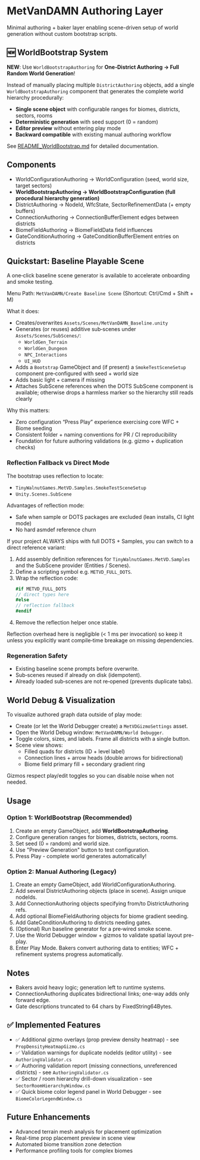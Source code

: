 # MetVanDAMN Authoring Layer

Minimal authoring + baker layer enabling scene-driven setup of world generation without custom bootstrap scripts.

## 🆕 WorldBootstrap System

**NEW**: Use `WorldBootstrapAuthoring` for **One‑District Authoring → Full Random World Generation**!

Instead of manually placing multiple `DistrictAuthoring` objects, add a single `WorldBootstrapAuthoring` component that generates the complete world hierarchy procedurally:

- **Single scene object** with configurable ranges for biomes, districts, sectors, rooms  
- **Deterministic generation** with seed support (0 = random)
- **Editor preview** without entering play mode
- **Backward compatible** with existing manual authoring workflow

See [README_WorldBootstrap.md](README_WorldBootstrap.md) for detailed documentation.

## Components

- WorldConfigurationAuthoring -> WorldConfiguration (seed, world size, target sectors)
- **WorldBootstrapAuthoring -> WorldBootstrapConfiguration (full procedural hierarchy generation)**
- DistrictAuthoring -> NodeId, WfcState, SectorRefinementData (+ empty buffers)
- ConnectionAuthoring -> ConnectionBufferElement edges between districts
- BiomeFieldAuthoring -> BiomeFieldData field influences
- GateConditionAuthoring -> GateConditionBufferElement entries on districts

## Quickstart: Baseline Playable Scene

A one‑click baseline scene generator is available to accelerate onboarding and smoke testing.

Menu Path: `MetVanDAMN/Create Baseline Scene` (Shortcut: Ctrl/Cmd + Shift + M)

What it does:
- Creates/overwrites `Assets/Scenes/MetVanDAMN_Baseline.unity`
- Generates (or reuses) additive sub‑scenes under `Assets/Scenes/SubScenes/`:
  - `WorldGen_Terrain`
  - `WorldGen_Dungeon`
  - `NPC_Interactions`
  - `UI_HUD`
- Adds a `Bootstrap` GameObject and (if present) a `SmokeTestSceneSetup` component pre‑configured with seed + world size
- Adds basic light + camera if missing
- Attaches SubScene references when the DOTS SubScene component is available; otherwise drops a harmless marker so the hierarchy still reads clearly

Why this matters:
- Zero configuration “Press Play” experience exercising core WFC + Biome seeding
- Consistent folder + naming conventions for PR / CI reproducibility
- Foundation for future authoring validations (e.g. gizmo + duplication checks)

### Reflection Fallback vs Direct Mode

The bootstrap uses reflection to locate:
- `TinyWalnutGames.MetVD.Samples.SmokeTestSceneSetup`
- `Unity.Scenes.SubScene`

Advantages of reflection mode:
- Safe when sample or DOTS packages are excluded (lean installs, CI light mode)
- No hard asmdef reference churn

If your project ALWAYS ships with full DOTS + Samples, you can switch to a direct reference variant:
1. Add assembly definition references for `TinyWalnutGames.MetVD.Samples` and the SubScene provider (Entities / Scenes).
2. Define a scripting symbol e.g. `METVD_FULL_DOTS`.
3. Wrap the reflection code: 
   ```csharp
   #if METVD_FULL_DOTS
   // direct types here
   #else
   // reflection fallback
   #endif
   ```
4. Remove the reflection helper once stable.

Reflection overhead here is negligible (< 1 ms per invocation) so keep it unless you explicitly want compile‑time breakage on missing dependencies.

### Regeneration Safety
- Existing baseline scene prompts before overwrite.
- Sub‑scenes reused if already on disk (idempotent).
- Already loaded sub‑scenes are not re‑opened (prevents duplicate tabs).

## World Debug & Visualization

To visualize authored graph data outside of play mode:

- Create (or let the World Debugger create) a `MetVDGizmoSettings` asset.
- Open the World Debug window: `MetVanDAMN/World Debugger`.
- Toggle colors, sizes, and labels. Frame all districts with a single button.
- Scene view shows:
  - Filled quads for districts (ID + level label)
  - Connection lines + arrow heads (double arrows for bidirectional)
  - Biome field primary fill + secondary gradient ring

Gizmos respect play/edit toggles so you can disable noise when not needed.

## Usage

### Option 1: WorldBootstrap (Recommended)
1. Create an empty GameObject, add **WorldBootstrapAuthoring**.
2. Configure generation ranges for biomes, districts, sectors, rooms.
3. Set seed (0 = random) and world size.
4. Use "Preview Generation" button to test configuration.
5. Press Play - complete world generates automatically!

### Option 2: Manual Authoring (Legacy)
1. Create an empty GameObject, add WorldConfigurationAuthoring.
2. Add several DistrictAuthoring objects (place in scene). Assign unique nodeIds.
3. Add ConnectionAuthoring objects specifying from/to DistrictAuthoring refs.
4. Add optional BiomeFieldAuthoring objects for biome gradient seeding.
5. Add GateConditionAuthoring to districts needing gates.
6. (Optional) Run baseline generator for a pre‑wired smoke scene.
7. Use the World Debugger window + gizmos to validate spatial layout pre-play.
8. Enter Play Mode. Bakers convert authoring data to entities; WFC + refinement systems progress automatically.

## Notes
- Bakers avoid heavy logic; generation left to runtime systems.
- ConnectionAuthoring duplicates bidirectional links; one-way adds only forward edge.
- Gate descriptions truncated to 64 chars by FixedString64Bytes.

## ✅ Implemented Features
- ✅ Additional gizmo overlays (prop preview density heatmap) - see `PropDensityHeatmapGizmo.cs`
- ✅ Validation warnings for duplicate nodeIds (editor utility) - see `AuthoringValidator.cs`
- ✅ Authoring validation report (missing connections, unreferenced districts) - see `AuthoringValidator.cs`
- ✅ Sector / room hierarchy drill-down visualization - see `SectorRoomHierarchyWindow.cs`
- ✅ Quick biome color legend panel in World Debugger - see `BiomeColorLegendWindow.cs`

## Future Enhancements
- Advanced terrain mesh analysis for placement optimization
- Real-time prop placement preview in scene view
- Automated biome transition zone detection
- Performance profiling tools for complex biomes
